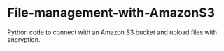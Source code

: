# File-management-with-AmazonS3
 Python code to connect with an Amazon S3 bucket and upload files with encryption.
